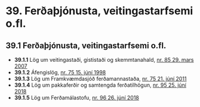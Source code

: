 # 39. Ferðaþjónusta, veitingastarfsemi o.fl.

## 39.1 Ferðaþjónusta, veitingastarfsemi o.fl.

* __39.1.1__ Lög um veitingastaði, gististaði og skemmtanahald, [nr. 85 29. mars 2007](2007085.md)
* __39.1.2__ Áfengislög, [nr. 75 15. júní 1998](1998075.md)
* __39.1.3__ Lög um Framkvæmdasjóð ferðamannastaða, [nr. 75 21. júní 2011](2011075.md)
* __39.1.4__ Lög um pakkaferðir og samtengda ferðatilhögun, [nr. 95  25. júní 2018](2018095.md)
* __39.1.5__ Lög um Ferðamálastofu, [nr. 96 26. júní 2018](2018096.md)

